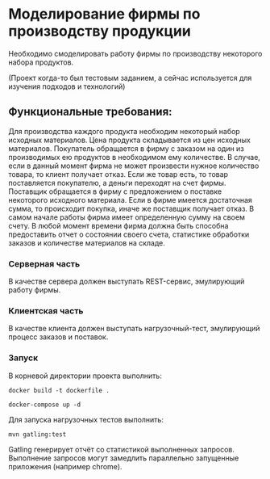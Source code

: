 # Моделирование фирмы по производству продукции

Необходимо смоделировать работу фирмы по производству некоторого набора продуктов.

(Проект когда-то был тестовым заданием, а сейчас используется для изучения подходов и технологий)

## Функциональные требования:
Для производства каждого продукта необходим некоторый набор исходных материалов. Цена продукта складывается из цен
исходных материалов. Покупатель обращается в фирму с заказом на один из производимых ею продуктов в необходимом ему
количестве. В случае, если в данный момент фирма не может произвести нужное количество товара, то клиент получает отказ.
Если же товар есть, то товар поставляется покупателю, а деньги переходят на счет фирмы.
Поставщик обращается в фирму с предложением о поставке некоторого исходного материала. Если в фирме имеется достаточная
сумма, то происходит покупка, иначе же поставщик получает отказ. В самом начале работы фирма имеет определенную сумму на
своем счету. В любой момент времени фирма должна быть способна предоставить отчет о состоянии своего счета, статистике
обработки заказов и количестве материалов на складе.

### Серверная часть
В качестве сервера должен выступать REST-сервис, эмулирующий работу фирмы.
### Клиентская часть
В качестве клиента должен выступать нагрузочный-тест, эмулирующий процесс заказов и поставок.


### Запуск

В корневой директории проекта выполнить:
````
docker build -t dockerfile .
````
````
docker-compose up -d
````
Для запуска нагрузочных тестов выполнить:
````
mvn gatling:test
````

Gatling генерирует отчёт со статистикой выполненных запросов. Выполнение запросов могут замедлить параллельно запущенные приложения (например chrome).